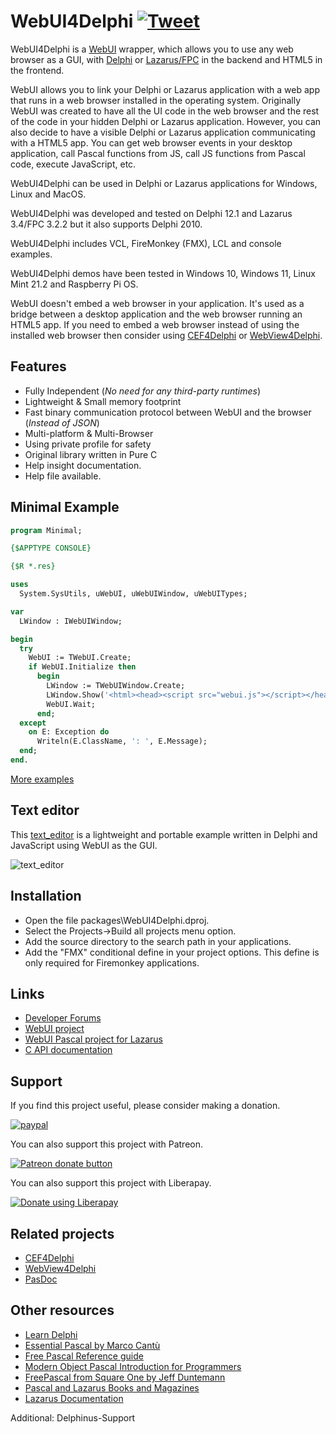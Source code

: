# WebUI4Delphi [![Tweet](https://img.shields.io/twitter/url/http/shields.io.svg?style=social)](https://twitter.com/intent/tweet?text=Add%20WebUI4Delphi%20to%20your%20applications%20to%20use%20any%20web%20browser%20as%20a%20GUI%20in%20your%20application&url=https://github.com/salvadordf/WebUI4Delphi&via=briskbard&hashtags=WebUI4Delphi,delphi,webui)
WebUI4Delphi is a [WebUI](https://github.com/webui-dev/webui) wrapper, which allows you to use any web browser as a GUI, with [Delphi](https://www.embarcadero.com/products/delphi/starter) or [Lazarus/FPC](https://www.lazarus-ide.org/) in the backend and HTML5 in the frontend. 

WebUI allows you to link your Delphi or Lazarus application with a web app that runs in a web browser installed in the operating system. Originally WebUI was created to have all the UI code in the web browser and the rest of the code in your hidden Delphi or Lazarus application.
However, you can also decide to have a visible Delphi or Lazarus application communicating with a HTML5 app. You can get web browser events in your desktop application, call Pascal functions from JS, call JS functions from Pascal code, execute JavaScript, etc.

WebUI4Delphi can be used in Delphi or Lazarus applications for Windows, Linux and MacOS. 

WebUI4Delphi was developed and tested on Delphi 12.1 and Lazarus 3.4/FPC 3.2.2 but it also supports Delphi 2010. 

WebUI4Delphi includes VCL, FireMonkey (FMX), LCL and console examples.

WebUI4Delphi demos have been tested in Windows 10, Windows 11, Linux Mint 21.2 and Raspberry Pi OS.

WebUI doesn't embed a web browser in your application. It's used as a bridge between a desktop application and the web browser running an HTML5 app. If you need to embed a web browser instead of using the installed web browser then consider using [CEF4Delphi](https://github.com/salvadordf/CEF4Delphi) or [WebView4Delphi](https://github.com/salvadordf/WebView4Delphi). 


## Features

- Fully Independent (*No need for any third-party runtimes*)
- Lightweight & Small memory footprint
- Fast binary communication protocol between WebUI and the browser (*Instead of JSON*)
- Multi-platform & Multi-Browser
- Using private profile for safety
- Original library written in Pure C
- Help insight documentation.
- Help file available.


## Minimal Example

```pas
program Minimal;

{$APPTYPE CONSOLE}

{$R *.res}

uses
  System.SysUtils, uWebUI, uWebUIWindow, uWebUITypes;

var
  LWindow : IWebUIWindow;

begin
  try
    WebUI := TWebUI.Create;
    if WebUI.Initialize then
      begin
        LWindow := TWebUIWindow.Create;
        LWindow.Show('<html><head><script src="webui.js"></script></head> Hello World ! </html>');
        WebUI.Wait;
      end;
  except
    on E: Exception do
      Writeln(E.ClassName, ': ', E.Message);
  end;
end.
```

[More examples](https://github.com/salvadordf/WebUI4Delphi/tree/main/demos)


## Text editor

This [text_editor](https://github.com/salvadordf/WebUI4Delphi/tree/main/demos/Console/text_editor) is a lightweight and portable example written in Delphi and JavaScript using WebUI as the GUI.

![text_editor](https://github.com/salvadordf/WebUI4Delphi/assets/17946341/306533de-5885-4bab-9c05-1627ea9b9bc8)


## Installation

* Open the file packages\WebUI4Delphi.dproj.
* Select the Projects→Build all projects menu option.
* Add the source directory to the search path in your applications.
* Add the "FMX" conditional define in your project options. This define is only required for Firemonkey applications.


## Links
* [Developer Forums](https://www.briskbard.com/forum)
* [WebUI project](https://github.com/webui-dev/webui) 
* [WebUI Pascal project for Lazarus](https://github.com/webui-dev/pascal-webui)
* [C API documentation](https://webui.me/docs/#/c_api)

## Support
If you find this project useful, please consider making a donation.

[![paypal](https://www.paypalobjects.com/en_US/i/btn/btn_donateCC_LG.gif)](https://www.paypal.com/cgi-bin/webscr?cmd=_s-xclick&hosted_button_id=FTSD2CCGXTD86)

You can also support this project with Patreon.

<a href="https://patreon.com/salvadordf"><img src="https://c5.patreon.com/external/logo/become_a_patron_button.png" alt="Patreon donate button" /></a>

You can also support this project with Liberapay.

<a href="https://liberapay.com/salvadordf/donate"><img alt="Donate using Liberapay" src="https://liberapay.com/assets/widgets/donate.svg"></a>

## Related projects 
* [CEF4Delphi](https://github.com/salvadordf/CEF4Delphi) 
* [WebView4Delphi](https://github.com/salvadordf/WebView4Delphi)
* [PasDoc](https://pasdoc.github.io/)

## Other resources
* [Learn Delphi](https://learndelphi.org/)
* [Essential Pascal by Marco Cantù](https://www.marcocantu.com/epascal/)
* [Free Pascal Reference guide](https://www.freepascal.org/docs-html/ref/ref.html)
* [Modern Object Pascal Introduction for Programmers](https://castle-engine.io/modern_pascal)
* [FreePascal from Square One by Jeff Duntemann](http://www.copperwood.com/pub/FreePascalFromSquareOne.pdf)
* [Pascal and Lazarus Books and Magazines](https://wiki.freepascal.org/Pascal_and_Lazarus_Books_and_Magazines)
* [Lazarus Documentation](https://wiki.freepascal.org/Lazarus_Documentation)


Additional: Delphinus-Support
